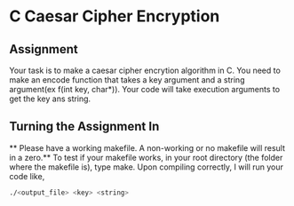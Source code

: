 # C Caesar Cipher Encryption

## Assignment
Your task is to make a caesar cipher encrytion algorithm in C.
You need to make an encode function that takes a key argument and a string argument(ex f(int key, char*)).
Your code will take execution arguments to get the key ans string.

## Turning the Assignment In

** Please have a working makefile. A non-working or no makefile will result in a zero.**
To test if your makefile works, in your root directory (the folder where the makefile is), type make.
Upon compiling correctly, I will run your code like, 
```bash
./<output_file> <key> <string>
```
